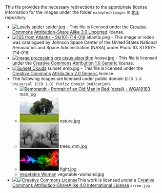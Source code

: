 This file provides the necessary redirections to the appropriate license
information for the images under the folder `examples/images` in
[this](https://github.com/arrayfire/assets) repository.

* <a title="By Power3d (Own work) [CC BY-SA 3.0 (http://creativecommons.org/licenses/by-sa/3.0) or GFDL (http://www.gnu.org/copyleft/fdl.html)], via Wikimedia Commons" href="https://commons.wikimedia.org/wiki/File%3ALovely_spider.jpeg"><img width="128" alt="Lovely spider" src="https://upload.wikimedia.org/wikipedia/commons/thumb/b/b3/Lovely_spider.jpeg/512px-Lovely_spider.jpeg"/></a> spider.jpg - This file is licensed under the [Creative Commons](https://en.wikipedia.org/wiki/Creative_Commons) [Attribution-Share Alike 3.0 Unported](https://creativecommons.org/licenses/by-sa/3.0/deed.en) license.
* <a title="By NASA [Public domain], via Wikimedia Commons" href="https://commons.wikimedia.org/wiki/File:ISS_from_Atlantis_-_Sts101-714-016.jpg"><img width="128" alt="ISS from Atlantis - Sts101-714-016" src="https://upload.wikimedia.org/wikipedia/commons/thumb/a/a9/ISS_from_Atlantis_-_Sts101-714-016.jpg/512px-ISS_from_Atlantis_-_Sts101-714-016.jpg"/></a> atlantis.png - This image or video was catalogued by Johnson Space Center of the United States National Aeronautics and Space Administration (NASA) under Photo ID: STS101-714-016. 
* <a title="By http://www.freephotos.lu/ [CC BY 1.0 (http://creativecommons.org/licenses/by/1.0)], via Wikimedia Commons" href="https://commons.wikimedia.org/wiki/File:Image_processing_pre_otsus_algorithm.jpg"><img width="128" alt="Image processing pre otsus algorithm" src="https://upload.wikimedia.org/wikipedia/commons/thumb/4/4b/Image_processing_pre_otsus_algorithm.jpg/512px-Image_processing_pre_otsus_algorithm.jpg"/></a> house.jpg - This file is licensed under the [Creative Commons](https://en.wikipedia.org/wiki/Creative_Commons) [Attribution 1.0 Generic](https://creativecommons.org/licenses/by/1.0/deed.en) license.
* <a title="By RonAlmog, (Flickr page) [CC BY 2.0 (http://creativecommons.org/licenses/by/2.0)], via Wikimedia Commons" href="https://commons.wikimedia.org/wiki/File%3ASunset_Clouds.jpg"><img width="128" alt="Sunset Clouds" src="https://upload.wikimedia.org/wikipedia/commons/thumb/8/8d/Sunset_Clouds.jpg/512px-Sunset_Clouds.jpg"/></a> sunset\_emp.jpg - This file is licensed under the [Creative Commons](https://en.wikipedia.org/wiki/Creative_Commons) [Attribution 2.0 Generic](https://creativecommons.org/licenses/by/2.0/deed.en) license.
* The following images are licensed under public domain (`CC0 1.0 Universal (CC0 1.0) Public Domain Dedication`).
    - <a href="https://commons.wikimedia.org/wiki/File:Rembrandt_-_Portrait_of_an_Old_Man_in_Red_(detail)_-_WGA19183.jpg"><img width="128" alt="Rembrandt - Portrait of an Old Man in Red (detail) - WGA19183" src="https://upload.wikimedia.org/wikipedia/commons/thumb/0/03/Rembrandt_-_Portrait_of_an_Old_Man_in_Red_%28detail%29_-_WGA19183.jpg/256px-Rembrandt_-_Portrait_of_an_Old_Man_in_Red_%28detail%29_-_WGA19183.jpg"/></a> man.jpg
    - <a title="CC0 Public Domain" href="https://pixabay.com/en/grove-of-trees-field-meadow-nature-359532/"><img width="128" src="https://raw.githubusercontent.com/arrayfire/assets/master/examples/images/nature.jpg"/></a> nature.jpg
    - <a title="CC0 Public Domain" href="https://pixabay.com/en/winter-road-black-and-white-84303/"><img width="128" src="https://raw.githubusercontent.com/arrayfire/assets/master/examples/images/trees_ctm.jpg"/></a> trees\_ctm.jpg
    - <a title="CC0 Public Domain" href="https://pixabay.com/en/smoke-colors-wallpaper-662747/"><img width="128" src="https://raw.githubusercontent.com/arrayfire/assets/master/examples/images/fight.jpg"/></a> fight.jpg
    - <a title="Public Domain Image" href="http://www.publicdomainpictures.net/view-image.php?image=15048">Vegetable Woman</a> vegetable-womand.jpg
* <img width="128" src="http://9prady9.github.io/sketches/liz.jpg"/><a rel="license" href="http://creativecommons.org/licenses/by-sa/4.0/"><img alt="Creative Commons License" style="border-width:0" src="https://i.creativecommons.org/l/by-sa/4.0/88x31.png" /></a>This work is licensed under a <a rel="license" href="http://creativecommons.org/licenses/by-sa/4.0/">Creative Commons Attribution-ShareAlike 4.0 International License</a> `arrow.jpg`
